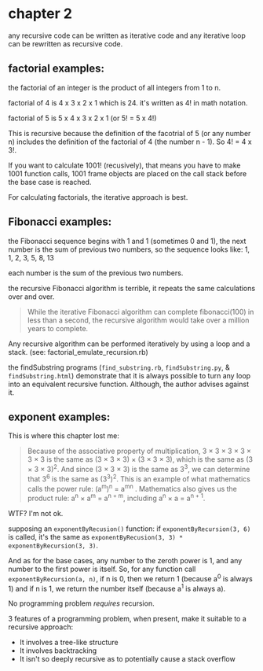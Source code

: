 # chapter 2

any recursive code can be written as iterative code and any iterative loop can be rewritten as recursive code.

## factorial examples:

the factorial of an integer is the product of all integers from 1 to n.

factorial of 4 is 4 x 3 x 2 x 1 which is 24. it's written as 4! in math notation.

factorial of 5 is 5 x 4 x 3 x 2 x 1 (or 5! = 5 x 4!)

This is recursive because the definition of the facotrial of 5 (or any number n) includes the definition of the factorial of 4 (the number n - 1). So 4! = 4 x 3!.

If you want to calculate 1001! (recusively), that means you have to make 1001 function calls, 1001 frame objects are placed on the call stack before the base case is reached.

For calculating factorials, the iterative approach is best.

## Fibonacci examples:

the Fibonacci sequence begins with 1 and 1 (sometimes 0 and 1), the next number is the sum of previous two numbers, so the sequence looks like: 1, 1, 2, 3, 5, 8, 13

each number is the sum of the previous two numbers.

the recursive Fibonacci algorithm is terrible, it repeats the same calculations over and over.

> While the iterative Fibonacci algorithm can
> complete fibonacci(100) in less than a second, the recursive algorithm
> would take over a million years to complete.

Any recursive algorithm can be performed iteratively by using a loop and a stack. (see: factorial_emulate_recursion.rb)

the findSubstring programs (`find_substring.rb`, `findSubstring.py`, & `findSubstring.html`) demonstrate that it is always possible to turn any loop into an equivalent recursive function. Although, the author advises against it.

## exponent examples:

This is where this chapter lost me:

> Because of the associative property of multiplication, 3 × 3 × 3 × 3 × 3 × 3 is the same as (3 × 3 × 3) × (3 × 3 × 3), which is the same as (3 × 3 × 3)<sup>2</sup>. And since (3 × 3 × 3) is the same as 3<sup>3</sup>, we can determine that 3<sup>6</sup> is the same as (3<sup>3</sup>)<sup>2</sup>.
> This is an example of what mathematics calls the power rule: (a<sup>m</sup>)<sup>n</sup> = a<sup>m</sup><sup>n</sup> . Mathematics also gives us the product rule: a<sup>n</sup> × a<sup>m</sup> = a<sup>n + m</sup>,
> including a<sup>n</sup> × a = a<sup>n + 1</sup>.

WTF? I'm not ok.

supposing an `exponentByRecusion()` function: if `exponentByRecursion(3, 6)` is called, it's the same as `exponentByRecusion(3, 3) * exponentByRecursion(3, 3)`.

And as for the base cases, any number to the zeroth power is 1, and any number to the first power is itself. So, for any function call `exponentByRecursion(a, n)`, if n is 0, then we return 1 (because a<sup>0</sup> is always 1) and if n is 1, we return the number itself (because a<sup>1</sup> is always a).

No programming problem _requires_ recursion.

3 features of a programming problem, when present, make it suitable to a recursive approach:

- It involves a tree-like structure
- It involves backtracking
- It isn't so deeply recursive as to potentially cause a stack overflow

